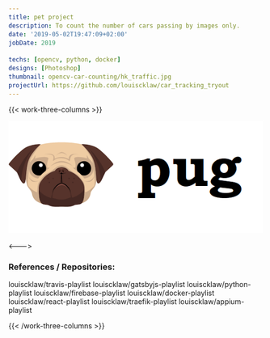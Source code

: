 ```yaml
---
title: pet project
description: To count the number of cars passing by images only.
date: '2019-05-02T19:47:09+02:00'
jobDate: 2019

techs: [opencv, python, docker]
designs: [Photoshop]
thumbnail: opencv-car-counting/hk_traffic.jpg
projectUrl: https://github.com/louiscklaw/car_tracking_tryout
---
```


{{< work-three-columns >}}

![](./thumbnail.png)

<---> <!-- magic separator, between columns -->

### References / Repositories:

louiscklaw/travis-playlist
louiscklaw/gatsbyjs-playlist
louiscklaw/python-playlist
louiscklaw/firebase-playlist
louiscklaw/docker-playlist
louiscklaw/react-playlist
louiscklaw/traefik-playlist
louiscklaw/appium-playlist

{{< /work-three-columns >}}
